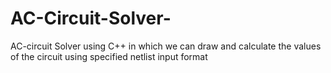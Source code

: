 # AC-Circuit-Solver-
AC-circuit Solver using C++ in which we can draw and calculate the values of the circuit using specified netlist input format

